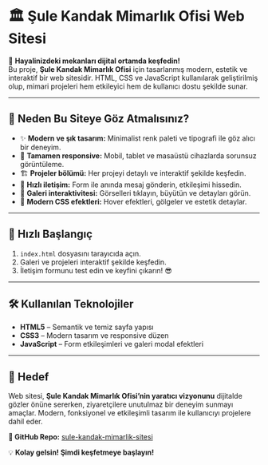 # 🏛️ Şule Kandak Mimarlık Ofisi Web Sitesi

🎨 **Hayalinizdeki mekanları dijital ortamda keşfedin!**  
Bu proje, **Şule Kandak Mimarlık Ofisi** için tasarlanmış modern, estetik ve interaktif bir web sitesidir. HTML, CSS ve JavaScript kullanılarak geliştirilmiş olup, mimari projeleri hem etkileyici hem de kullanıcı dostu şekilde sunar.

---

## 🌟 Neden Bu Siteye Göz Atmalısınız?
- ✨ **Modern ve şık tasarım:** Minimalist renk paleti ve tipografi ile göz alıcı bir deneyim.  
- 📱 **Tamamen responsive:** Mobil, tablet ve masaüstü cihazlarda sorunsuz görüntüleme.  
- 🏗️ **Projeler bölümü:** Her projeyi detaylı ve interaktif şekilde keşfedin.  
- 💬 **Hızlı iletişim:** Form ile anında mesaj gönderin, etkileşimi hissedin.  
- 🎥 **Galeri interaktivitesi:** Görselleri tıklayın, büyütün ve detayları görün.  
- 🎨 **Modern CSS efektleri:** Hover efektleri, gölgeler ve estetik detaylar.

---

## 🚀 Hızlı Başlangıç
1. `index.html` dosyasını tarayıcıda açın.  
2. Galeri ve projeleri interaktif şekilde keşfedin.  
3. İletişim formunu test edin ve keyfini çıkarın! 😎

---

## 🛠️ Kullanılan Teknolojiler
- **HTML5** – Semantik ve temiz sayfa yapısı  
- **CSS3** – Modern tasarım ve responsive düzen  
- **JavaScript** – Form etkileşimleri ve galeri modal efektleri  

---

## 🎯 Hedef
Web sitesi, **Şule Kandak Mimarlık Ofisi’nin yaratıcı vizyonunu** dijitalde gözler önüne sererken, ziyaretçilere unutulmaz bir deneyim sunmayı amaçlar. Modern, fonksiyonel ve etkileşimli tasarım ile kullanıcıyı projelere dahil eder.


**🔗 GitHub Repo:** [sule-kandak-mimarlik-sitesi](https://github.com/aslikorkmaz48/sule-kandak-mimarlik-sitesi)

💡 **Kolay gelsin! Şimdi keşfetmeye başlayın!**
